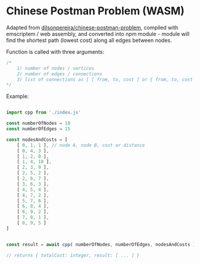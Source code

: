 # Chinese Postman Problem (WASM)

Adapted from [dilsonpereira/chinese-postman-problem](https://github.com/dilsonpereira/chinese-postman-problem), compiled with emscriptem  / web assembly, and converted into npm module - module will find the shortest path (lowest cost) along all edges between nodes.

Function is called with three arguments: 

```javascript
/*
	1) number of nodes / vertices 
	2) number of edges / connections 
	3) list of connections as [ [ from, to, cost ] or { from, to, cost } ]
*/
```

Example:

```javascript

import cpp from './index.js'

const numberOfNodes = 10
const numberOfEdges = 15

const nodesAndCosts = [
    [ 0, 1, 1 ], // node A, node B, cost or distance
    [ 0, 4, 3 ],
    [ 1, 2, 0 ],
    [ 1, 4, 10 ],
    [ 2, 3, 9 ],
    [ 2, 5, 2 ],
    [ 2, 6, 7 ],
    [ 3, 6, 3 ],
    [ 4, 5, 4 ],
    [ 4, 7, 2 ],
    [ 5, 7, 6 ],
    [ 6, 8, 4 ],
    [ 6, 9, 2 ],
    [ 7, 8, 1 ],
    [ 8, 9, 5 ]
]


const result = await cpp( numberOfNodes, numberOfEdges, nodesAndCosts )

// returns { totalCost: integer, result: [ ... ] }

```

